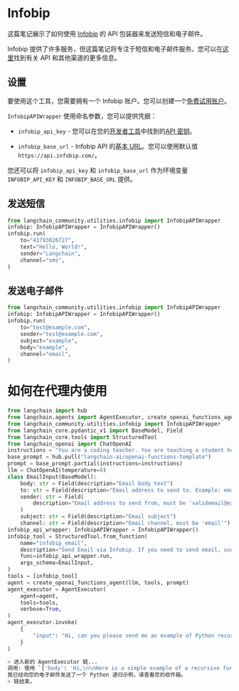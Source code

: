 # Infobip

这篇笔记展示了如何使用 [Infobip](https://www.infobip.com/) 的 API 包装器来发送短信和电子邮件。

Infobip 提供了许多服务，但这篇笔记将专注于短信和电子邮件服务。您可以在[这里](https://www.infobip.com/docs/api)找到有关 API 和其他渠道的更多信息。

## 设置

要使用这个工具，您需要拥有一个 Infobip 账户。您可以创建一个[免费试用账户](https://www.infobip.com/docs/essentials/free-trial)。

`InfobipAPIWrapper` 使用命名参数，您可以提供凭据：

- `infobip_api_key` - 您可以在您的[开发者工具](https://portal.infobip.com/dev/api-keys)中找到的[API 密钥](https://www.infobip.com/docs/essentials/api-authentication#api-key-header)。

- `infobip_base_url` - Infobip API 的[基本 URL](https://www.infobip.com/docs/essentials/base-url)。您可以使用默认值 `https://api.infobip.com/`。

您还可以将 `infobip_api_key` 和 `infobip_base_url` 作为环境变量 `INFOBIP_API_KEY` 和 `INFOBIP_BASE_URL` 提供。

## 发送短信

```python
from langchain_community.utilities.infobip import InfobipAPIWrapper
infobip: InfobipAPIWrapper = InfobipAPIWrapper()
infobip.run(
    to="41793026727",
    text="Hello, World!",
    sender="Langchain",
    channel="sms",
)
```

## 发送电子邮件

```python
from langchain_community.utilities.infobip import InfobipAPIWrapper
infobip: InfobipAPIWrapper = InfobipAPIWrapper()
infobip.run(
    to="test@example.com",
    sender="test@example.com",
    subject="example",
    body="example",
    channel="email",
)
```

# 如何在代理内使用

```python
from langchain import hub
from langchain.agents import AgentExecutor, create_openai_functions_agent
from langchain_community.utilities.infobip import InfobipAPIWrapper
from langchain_core.pydantic_v1 import BaseModel, Field
from langchain_core.tools import StructuredTool
from langchain_openai import ChatOpenAI
instructions = "You are a coding teacher. You are teaching a student how to code. The student asks you a question. You answer the question."
base_prompt = hub.pull("langchain-ai/openai-functions-template")
prompt = base_prompt.partial(instructions=instructions)
llm = ChatOpenAI(temperature=0)
class EmailInput(BaseModel):
    body: str = Field(description="Email body text")
    to: str = Field(description="Email address to send to. Example: email@example.com")
    sender: str = Field(
        description="Email address to send from, must be 'validemail@example.com'"
    )
    subject: str = Field(description="Email subject")
    channel: str = Field(description="Email channel, must be 'email'")
infobip_api_wrapper: InfobipAPIWrapper = InfobipAPIWrapper()
infobip_tool = StructuredTool.from_function(
    name="infobip_email",
    description="Send Email via Infobip. If you need to send email, use infobip_email",
    func=infobip_api_wrapper.run,
    args_schema=EmailInput,
)
tools = [infobip_tool]
agent = create_openai_functions_agent(llm, tools, prompt)
agent_executor = AgentExecutor(
    agent=agent,
    tools=tools,
    verbose=True,
)
agent_executor.invoke(
    {
        "input": "Hi, can you please send me an example of Python recursion to my email email@example.com"
    }
)
```

```bash
> 进入新的 AgentExecutor 链...
调用: 使用 `{'body': 'Hi,\n\nHere is a simple example of a recursive function in Python:\n\n```\ndef factorial(n):\n    if n == 1:\n        return 1\n    else:\n        return n * factorial(n-1)\n```\n\nThis function calculates the factorial of a number. The factorial of a number is the product of all positive integers less than or equal to that number. The function calls itself with a smaller argument until it reaches the base case where n equals 1.\n\nBest,\nCoding Teacher', 'to': 'email@example.com', 'sender': 'validemail@example.com', 'subject': 'Python Recursion Example', 'channel': 'email'}` 发送一个 Python 递归示例到您的电子邮件。
我已经向您的电子邮件发送了一个 Python 递归示例，请查看您的收件箱。
> 链结束。
```